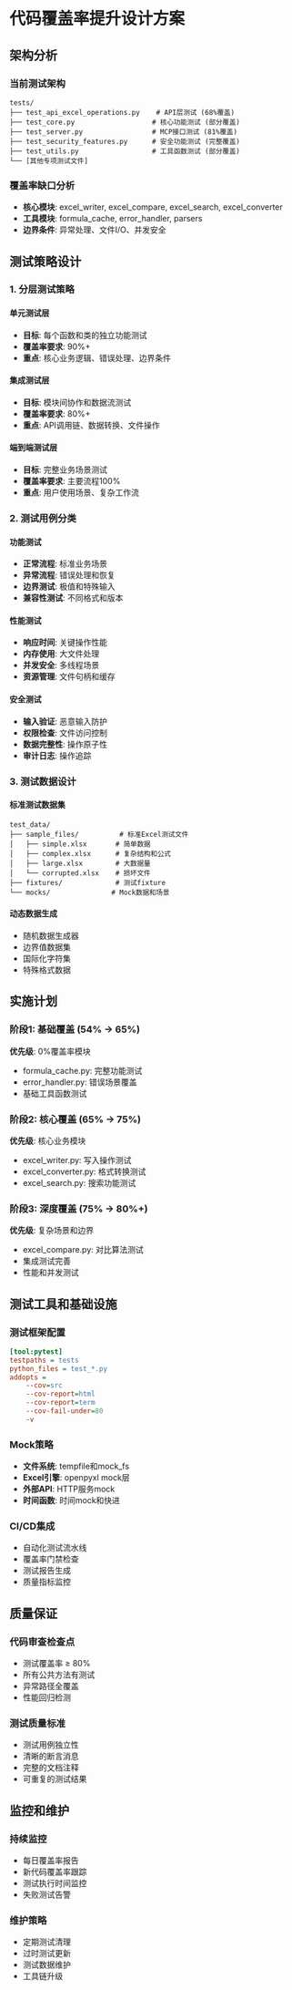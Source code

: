 # 代码覆盖率提升设计方案

## 架构分析

### 当前测试架构
```
tests/
├── test_api_excel_operations.py    # API层测试 (68%覆盖)
├── test_core.py                   # 核心功能测试 (部分覆盖)
├── test_server.py                 # MCP接口测试 (81%覆盖)
├── test_security_features.py      # 安全功能测试 (完整覆盖)
├── test_utils.py                  # 工具函数测试 (部分覆盖)
└── [其他专项测试文件]
```

### 覆盖率缺口分析
- **核心模块**: excel_writer, excel_compare, excel_search, excel_converter
- **工具模块**: formula_cache, error_handler, parsers
- **边界条件**: 异常处理、文件I/O、并发安全

## 测试策略设计

### 1. 分层测试策略

#### 单元测试层
- **目标**: 每个函数和类的独立功能测试
- **覆盖率要求**: 90%+
- **重点**: 核心业务逻辑、错误处理、边界条件

#### 集成测试层
- **目标**: 模块间协作和数据流测试
- **覆盖率要求**: 80%+
- **重点**: API调用链、数据转换、文件操作

#### 端到端测试层
- **目标**: 完整业务场景测试
- **覆盖率要求**: 主要流程100%
- **重点**: 用户使用场景、复杂工作流

### 2. 测试用例分类

#### 功能测试
- **正常流程**: 标准业务场景
- **异常流程**: 错误处理和恢复
- **边界测试**: 极值和特殊输入
- **兼容性测试**: 不同格式和版本

#### 性能测试
- **响应时间**: 关键操作性能
- **内存使用**: 大文件处理
- **并发安全**: 多线程场景
- **资源管理**: 文件句柄和缓存

#### 安全测试
- **输入验证**: 恶意输入防护
- **权限检查**: 文件访问控制
- **数据完整性**: 操作原子性
- **审计日志**: 操作追踪

### 3. 测试数据设计

#### 标准测试数据集
```
test_data/
├── sample_files/          # 标准Excel测试文件
│   ├── simple.xlsx       # 简单数据
│   ├── complex.xlsx      # 复杂结构和公式
│   ├── large.xlsx        # 大数据量
│   └── corrupted.xlsx    # 损坏文件
├── fixtures/             # 测试fixture
└── mocks/               # Mock数据和场景
```

#### 动态数据生成
- 随机数据生成器
- 边界值数据集
- 国际化字符集
- 特殊格式数据

## 实施计划

### 阶段1: 基础覆盖 (54% → 65%)
**优先级**: 0%覆盖率模块
- formula_cache.py: 完整功能测试
- error_handler.py: 错误场景覆盖
- 基础工具函数测试

### 阶段2: 核心覆盖 (65% → 75%)
**优先级**: 核心业务模块
- excel_writer.py: 写入操作测试
- excel_converter.py: 格式转换测试
- excel_search.py: 搜索功能测试

### 阶段3: 深度覆盖 (75% → 80%+)
**优先级**: 复杂场景和边界
- excel_compare.py: 对比算法测试
- 集成测试完善
- 性能和并发测试

## 测试工具和基础设施

### 测试框架配置
```ini
[tool:pytest]
testpaths = tests
python_files = test_*.py
addopts =
    --cov=src
    --cov-report=html
    --cov-report=term
    --cov-fail-under=80
    -v
```

### Mock策略
- **文件系统**: tempfile和mock_fs
- **Excel引擎**: openpyxl mock层
- **外部API**: HTTP服务mock
- **时间函数**: 时间mock和快进

### CI/CD集成
- 自动化测试流水线
- 覆盖率门禁检查
- 测试报告生成
- 质量指标监控

## 质量保证

### 代码审查检查点
- 测试覆盖率 ≥ 80%
- 所有公共方法有测试
- 异常路径全覆盖
- 性能回归检测

### 测试质量标准
- 测试用例独立性
- 清晰的断言消息
- 完整的文档注释
- 可重复的测试结果

## 监控和维护

### 持续监控
- 每日覆盖率报告
- 新代码覆盖率跟踪
- 测试执行时间监控
- 失败测试告警

### 维护策略
- 定期测试清理
- 过时测试更新
- 测试数据维护
- 工具链升级

